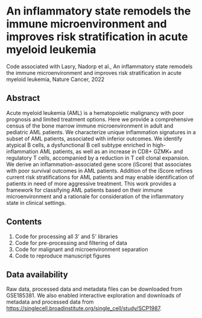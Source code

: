 # An inflammatory state remodels the immune microenvironment and improves risk stratification in acute myeloid leukemia
Code associated with Lasry, Nadorp et al., An inflammatory state remodels the immune microenvironment and improves risk stratification in acute myeloid leukemia, Nature Cancer, 2022

## Abstract 
Acute myeloid leukemia (AML) is a hematopoietic malignancy with poor prognosis and limited treatment options. Here we provide a comprehensive census of the bone marrow immune microenvironment in adult and pediatric AML patients. We characterize unique inflammation signatures in a subset of AML patients, associated with inferior outcomes. We identify atypical B cells, a dysfunctional B cell subtype enriched in high-inflammation AML patients, as well as an increase in CD8+ GZMK+ and regulatory T cells, accompanied by a reduction in T cell clonal expansion. We derive an inflammation-associated gene score (iScore) that associates with poor survival outcomes in AML patients. Addition of the iScore refines current risk stratifications for AML patients and may enable identification of patients in need of more aggressive treatment. This work provides a framework for classifying AML patients based on their immune microenvironment and a rationale for consideration of the inflammatory state in clinical settings.

## Contents
1) Code for processing all 3' and 5' libraries
2) Code for pre-processing and filtering of data
3) Code for malignant and microenvironment separation
4) Code to reproduce manuscript figures

## Data availability
Raw data, processed data and metadata files can be downloaded from GSE185381. We also enabled interactive exploration and downloads of metadata and processed data from https://singlecell.broadinstitute.org/single_cell/study/SCP1987.

